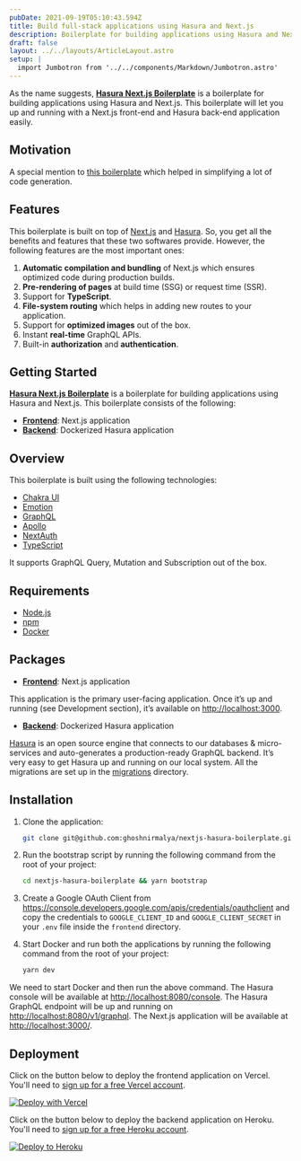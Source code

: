 ```yaml
---
pubDate: 2021-09-19T05:10:43.594Z
title: Build full-stack applications using Hasura and Next.js
description: Boilerplate for building applications using Hasura and Next.js.
draft: false
layout: ../../layouts/ArticleLayout.astro
setup: |
  import Jumbotron from '../../components/Markdown/Jumbotron.astro'
---
```


<Jumbotron
  description="Built on top of Hasura and Next.js"
  githubLink="https://github.com/ghoshnirmalya/nextjs-hasura-boilerplate"
  demoLink="https://nextjs-hasura-boilerplate.vercel.app/"
/>

As the name suggests, [**Hasura Next.js Boilerplate**](https://github.com/ghoshnirmalya/nextjs-hasura-boilerplate) is a boilerplate for building applications using Hasura and Next.js. This boilerplate will let you up and running with a Next.js front-end and Hasura back-end application easily.

## Motivation

A special mention to [this boilerplate](https://github.com/sondh0127/nextjs-hasura-fullstack) which helped in simplifying a lot of code generation.

## Features

This boilerplate is built on top of [Next.js](http://nextjs.org/) and [Hasura](https://hasura.io/). So, you get all the benefits and features that these two softwares provide. However, the following features are the most important ones:

1. **Automatic compilation and bundling** of Next.js which ensures optimized code during production builds.
2. **Pre-rendering of pages** at build time (SSG) or request time (SSR).
3. Support for **TypeScript**.
4. **File-system routing** which helps in adding new routes to your application.
5. Support for **optimized images** out of the box.
6. Instant **real-time** GraphQL APIs.
7. Built-in **authorization** and **authentication**.

## Getting Started

[**Hasura Next.js Boilerplate**](https://github.com/ghoshnirmalya/nextjs-hasura-boilerplate) is a boilerplate for building applications using Hasura and Next.js. This boilerplate consists of the following:

- [**Frontend**](https://github.com/ghoshnirmalya/nextjs-hasura-boilerplate/tree/master/frontend): Next.js application
- [**Backend**](https://github.com/ghoshnirmalya/nextjs-hasura-boilerplate/tree/master/backend): Dockerized Hasura application

## Overview

This boilerplate is built using the following technologies:

- [Chakra UI](https://chakra-ui.com/)
- [Emotion](https://emotion.sh/)
- [GraphQL](https://graphql.org/)
- [Apollo](https://www.apollographql.com/)
- [NextAuth](https://next-auth.js.org/)
- [TypeScript](https://www.typescriptlang.org/)

It supports GraphQL Query, Mutation and Subscription out of the box.

## Requirements

- [Node.js](https://nodejs.org/)
- [npm](https://www.npmjs.com/)
- [Docker](https://www.docker.com/)

## Packages

- [**Frontend**](https://github.com/ghoshnirmalya/nextjs-hasura-boilerplate/tree/master/frontend): Next.js application

This application is the primary user-facing application. Once it’s up and running (see Development section), it’s available on [http://localhost:3000](http://localhost:3000/).

- [**Backend**](https://github.com/ghoshnirmalya/nextjs-hasura-boilerplate/tree/master/backend): Dockerized Hasura application

[Hasura](https://hasura.io/) is an open source engine that connects to our databases & micro-services and auto-generates a production-ready GraphQL backend. It’s very easy to get Hasura up and running on our local system. All the migrations are set up in the [migrations](https://github.com/ghoshnirmalya/nextjs-hasura-trello-clone/tree/master/packages/backend/migrations) directory.

## Installation

1. Clone the application:

   ```bash
   git clone git@github.com:ghoshnirmalya/nextjs-hasura-boilerplate.git
   ```

2. Run the bootstrap script by running the following command from the root of your project:

   ```bash
   cd nextjs-hasura-boilerplate && yarn bootstrap
   ```

3. Create a Google OAuth Client from https://console.developers.google.com/apis/credentials/oauthclient and copy the credentials to `GOOGLE_CLIENT_ID` and `GOOGLE_CLIENT_SECRET` in your `.env` file inside the `frontend` directory.

4. Start Docker and run both the applications by running the following command from the root of your project:

   ```bash
   yarn dev
   ```

We need to start Docker and then run the above command. The Hasura console will be available at [http://localhost:8080/console](http://localhost:8080/console). The Hasura GraphQL endpoint will be up and running on [http://localhost:8080/v1/graphql](http://localhost:8080/v1/graphql). The Next.js application will be available at [http://localhost:3000/](http://localhost:3000/).

## Deployment

Click on the button below to deploy the frontend application on Vercel. You'll need to [sign up for a free Vercel account](https://vercel.com/signup/).

[![Deploy with Vercel](https://vercel.com/button)](https://vercel.com/import/git?s=https%3A%2F%2Fgithub.com%2Fghoshnirmalya%2Fnextjs-hasura-boilerplate%2Ftree%2Fmaster%2Ffrontend&env=NEXT_PUBLIC_API_URL,NEXT_PUBLIC_WS_URL,DATABASE_USERNAME,DATABASE_PASSWORD,DATABASE_HOST,DATABASE_NAME,AUTH_PRIVATE_KEY,NEXTAUTH_URL,GOOGLE_CLIENT_ID,GOOGLE_CLIENT_SECRET&project-name=nextjs-hasura-boilerplate&repo-name=nextjs-hasura-boilerplate)

Click on the button below to deploy the backend application on Heroku. You'll need to [sign up for a free Heroku account](https://signup.heroku.com/).

[![Deploy to
Heroku](https://www.herokucdn.com/deploy/button.svg)](https://heroku.com/deploy?template=https://github.com/ghoshnirmalya/nextjs-hasura-boilerplate)
